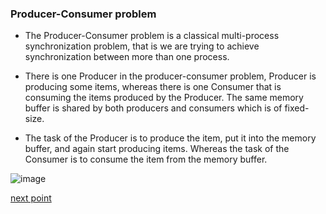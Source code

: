 ### Producer-Consumer problem
- The Producer-Consumer problem is a classical multi-process synchronization problem, that is we are trying to achieve synchronization between more than one process.

- There is one Producer in the producer-consumer problem, Producer is producing some items, whereas there is one Consumer that is consuming the items produced by the Producer. The same memory buffer is shared by both producers and consumers which is of fixed-size.

- The task of the Producer is to produce the item, put it into the memory buffer, and again start producing items. Whereas the task of the Consumer is to consume the item from the memory buffer.

![image](https://user-images.githubusercontent.com/93985255/206482648-ef04fc28-18a1-4662-a0d0-2a4ad1dae77a.png)


[next point](https://github.com/prashantjagtap2909/OS/blob/main/Topics/Synchronization%20and%20Concurrency%20control/07%20-%20Dining%20philosopher%20problem)

